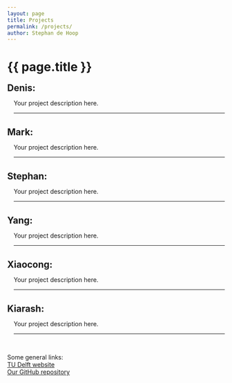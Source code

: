 ```yaml
---
layout: page
title: Projects
permalink: /projects/
author: Stephan de Hoop
---
```

<html>

<head>
  <style>
    h2		{color: rgb(44,196,251);display: inline; font-weight: bold;}
  </style>
</head>

<body>
<h1 class="page-title">{{ page.title }}</h1>
<h2><a id="Denis">Denis: </a></h2>
<div class="sub-section" style="padding-left: 15px;">
	<p text-align="justify">Your project description here.</p>
	<hr>
</div>
<br>

<h2><a id="Mark">Mark: </a></h2>
<div class="sub-section" style="padding-left: 15px;">
	<p text-align="justify">Your project description here.</p>
	<hr>
</div>
<br>

<h2><a id="Stephan">Stephan: </a></h2>
<div class="sub-section" style="padding-left: 15px;">
	<p text-align="justify">Your project description here.</p>
	<hr>
</div>
<br>

<h2><a id="Yang">Yang: </a></h2>
<div class="sub-section" style="padding-left: 15px;">
	<p text-align="justify">Your project description here.</p>
	<hr>
</div>
<br>

<h2><a id="Xiaocong">Xiaocong: </a></h2>
<div class="sub-section" style="padding-left: 15px;">
	<p text-align="justify">Your project description here.</p>
	<hr>
</div>
<br>

<h2><a id="Kiarash">Kiarash: </a></h2>
<div class="sub-section" style="padding-left: 15px;">
	<p text-align="justify">Your project description here.</p>
	<hr>
</div>
<br>

</body>
</html> 

Some general links: <br>
[TU Delft website][TUD] <br>
[Our GitHub repository][link_to_repo] <br>

[TUD]: https://www.tudelft.nl
[link_to_repo]: https://github.darts-web.io/darts-web

